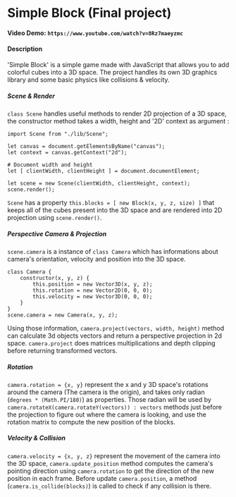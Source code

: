 # Simple Block (Final project)
#### Video Demo: `https://www.youtube.com/watch?v=8Rz7maeyzmc`
#### Description
'Simple Block' is a simple game made with JavaScript that allows you to add colorful cubes into a 3D space. The project handles its own 3D graphics library and some basic physics like collisions & velocity.

##### Scene & Render
`class Scene` handles useful methods to render 2D projection of a 3D space, the constructor method takes a width, height and '2D' context as argument :

```
import Scene from "./lib/Scene";

let canvas = document.getElementsByName("canvas");
let context = canvas.getContext("2d");

# Document width and height
let [ clientWidth, clientHeight ] = document.documentElement;

let scene = new Scene(clientWidth, clientHeight, context);
scene.render();
```

`Scene` has a property `this.blocks = [ new Block(x, y, z, size) ]` that keeps all of the cubes present into the 3D space and are rendered into 2D projection using `scene.render()`.

##### Perspective Camera & Projection
`scene.camera` is a instance of `class Camera` which has informations about camera's orientation, velocity and position into the 3D space.
```
class Camera {
    constructor(x, y, z) {
        this.position = new Vector3D(x, y, z);
        this.rotation = new Vector2D(0, 0, 0);
        this.velocity = new Vector3D(0, 0, 0);
    }
}
scene.camera = new Camera(x, y, z);
```
Using those information, `camera.project(vectors, width, height)` method can calculate 3d objects vectors and return a perspective projection in 2d space.
`camera.project` does matrices multiplications and depth clipping before returning transformed vectors.

##### Rotation
`camera.rotation = {x, y}` represent the x and y 3D space's rotations around the camera (The camera is the origin), and takes only radian (`degrees * (Math.PI/180)`) as properties.
Those radian will be used by `camera.rotateX(camera.rotateY(vectors)) : vectors` methods just before the projection to figure out where the camera is looking, and use the rotation matrix to compute the new position of the blocks.

##### Velocity & Collision 
`camera.velocity = {x, y, z}` represent the movement of the camera into the 3D space, `camera.update_position` method computes the camera's pointing direction using `camera.rotation` to get the direction of the new position in each frame.
Before update `camera.position`, a method (`camera.is_collide(blocks)`) is called to check if any collision is there. 
